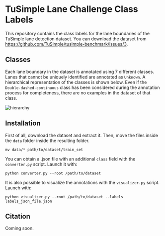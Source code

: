 # TuSimple Lane Challenge Class Labels

This repository contains the class labels for the lane boundaries of the TuSimple lane detection dataset. You can download the dataset from https://github.com/TuSimple/tusimple-benchmark/issues/3.

## Classes

Each lane boundary in the dataset is annotated using 7 different classes. Lanes that cannot be uniquely identified are annotated as `Unknown`. A hierarchical representation of the classes is shown below. Even if the `Double-dashed-continuous` class has been considered during the annotation process for completeness, there are no examples in the dataset of that class.

![hierarchy](https://user-images.githubusercontent.com/10325202/60464863-fcd9ea80-9c4f-11e9-8f92-a7158bc10582.png)

## Installation

First of all, download the dataset and extract it. Then, move the files inside the `data` folder inside the resulting folder.

```mv data/* path/to/dataset/train_set```

You can obtain a .json file with an additional `class` field with the `converter.py` script. Launch it with:

```python converter.py --root /path/to/dataset```

It is also possible to visualize the annotations with the `visualizer.py` script. Launch with:

```python visualizer.py --root /path/to/dataset --labels labels_json_file.json```

## Citation

Coming soon.
